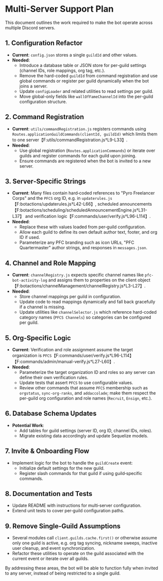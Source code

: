 # Multi-Server Support Plan

This document outlines the work required to make the bot operate across multiple Discord servers.

## 1. Configuration Refactor
- **Current**: `config.json` stores a single `guildId` and other values.
- **Needed**:
  - Introduce a database table or JSON store for per-guild settings (channel IDs, role mappings, org tag, etc.).
  - Remove the hard-coded `guildId` from command registration and use global commands or register per guild dynamically when the bot joins a server.
  - Update `configLoader` and related utilities to read settings per guild.
  - Move global-only fields like `wallOfFameChannelId` into the per-guild configuration structure.

## 2. Command Registration
- **Current**: `utils/commandRegistration.js` registers commands using `Routes.applicationGuildCommands(clientId, guildId)` which limits them to one server【F:utils/commandRegistration.js†L9-L33】.
- **Needed**:
  - Use global registration (`Routes.applicationCommands`) or iterate over guilds and register commands for each guild upon joining.
  - Ensure commands are registered when the bot is invited to a new server.

## 3. Server‑Specific Strings
- **Current**: Many files contain hard‑coded references to "Pyro Freelancer Corps" and the `PFCS` org ID, e.g. in `updaterules.js`【F:botactions/updaterules.js†L42-L66】, scheduled announcements【F:botactions/scheduling/scheduledAnnouncementEngine.js†L31-L37】 and verification logic【F:commands/user/verify.js†L96-L114】.
- **Needed**:
  - Replace these with values loaded from per‑guild configuration.
  - Allow each guild to define its own default author text, footer, and org ID if used.
  - Parameterize any PFC branding such as icon URLs, "PFC Quartermaster" author strings, and responses in `messages.json`.

## 4. Channel and Role Mapping
- **Current**: `channelRegistry.js` expects specific channel names like `pfc-bot-activity-log` and assigns them to properties on the client object【F:botactions/channelManagement/channelRegistry.js†L3-L27】.
- **Needed**:
  - Store channel mappings per guild in configuration.
  - Update code to read mappings dynamically and fall back gracefully if a channel is missing.
  - Update utilities like `channelSelector.js` which reference hard-coded category names (`PFCS Channels`) so categories can be configured per guild.

## 5. Org‑Specific Logic
- **Current**: Verification and role assignment assume the target organization is `PFCS`【F:commands/user/verify.js†L96-L114】【F:commands/admin/manual-verify.js†L27-L60】.
- **Needed**:
  - Parameterize the target organization ID and roles so any server can define their own verification rules.
  - Update tests that assert `PFCS` to use configurable values.
  - Review other commands that assume `PFCS` membership such as `orgstatus`, `sync-org-ranks`, and `addaccolade`; make them respect the per-guild org configuration and role names (`Recruit`, `Ensign`, etc.).

## 6. Database Schema Updates
- **Potential Work**:
  - Add tables for guild settings (server ID, org ID, channel IDs, roles).
  - Migrate existing data accordingly and update Sequelize models.

## 7. Invite & Onboarding Flow
- Implement logic for the bot to handle the `guildCreate` event:
  - Initialize default settings for the new guild.
  - Register slash commands for that guild if using guild‑specific commands.

## 8. Documentation and Tests
- Update README with instructions for multi‑server configuration.
- Extend unit tests to cover per‑guild configuration paths.

## 9. Remove Single‑Guild Assumptions
- Several modules call `client.guilds.cache.first()` or otherwise assume only one guild is active, e.g. org tag syncing, nickname sweeps, inactive user cleanup, and event synchronization.
- Refactor these utilities to operate on the guild associated with the current event or iterate over all guilds.

By addressing these areas, the bot will be able to function fully when invited to any server, instead of being restricted to a single guild.
